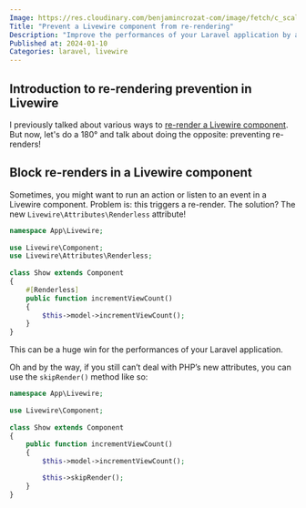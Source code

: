 ```yaml
---
Image: https://res.cloudinary.com/benjamincrozat-com/image/fetch/c_scale,f_webp,q_auto,w_1200/https://github.com/benjamincrozat/content/assets/3613731/049d07f7-6fae-4a69-993d-410dbd3440d3
Title: "Prevent a Livewire component from re-rendering"
Description: "Improve the performances of your Laravel application by avoiding unnecessary re-renders of Livewire components."
Published at: 2024-01-10
Categories: laravel, livewire
---
```


## Introduction to re-rendering prevention in Livewire

I previously talked about various ways to [re-render a Livewire component](/re-render-livewire-component). But now, let's do a 180° and talk about doing the opposite: preventing re-renders!

## Block re-renders in a Livewire component

Sometimes, you might want to run an action or listen to an event in a Livewire component. Problem is: this triggers a re-render. The solution? The new `Livewire\Attributes\Renderless` attribute!

```php
namespace App\Livewire;
 
use Livewire\Component;
use Livewire\Attributes\Renderless;
 
class Show extends Component
{
    #[Renderless] 
    public function incrementViewCount()
    {
        $this->model->incrementViewCount();
    }
}
```

This can be a huge win for the performances of your Laravel application.

Oh and by the way, if you still can’t deal with PHP’s new attributes, you can use the `skipRender()` method like so:

```php
namespace App\Livewire;
 
use Livewire\Component;
 
class Show extends Component
{
    public function incrementViewCount()
    {
        $this->model->incrementViewCount();

        $this->skipRender();
    }
}
```
